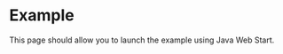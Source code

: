 # Example

This page should allow you to launch the example using Java Web Start.

<script src="http://java.com/js/deployJava.js"></script>
<script>
    deployJava.createWebStartLaunchButton("launch.jnlp")
</script>


